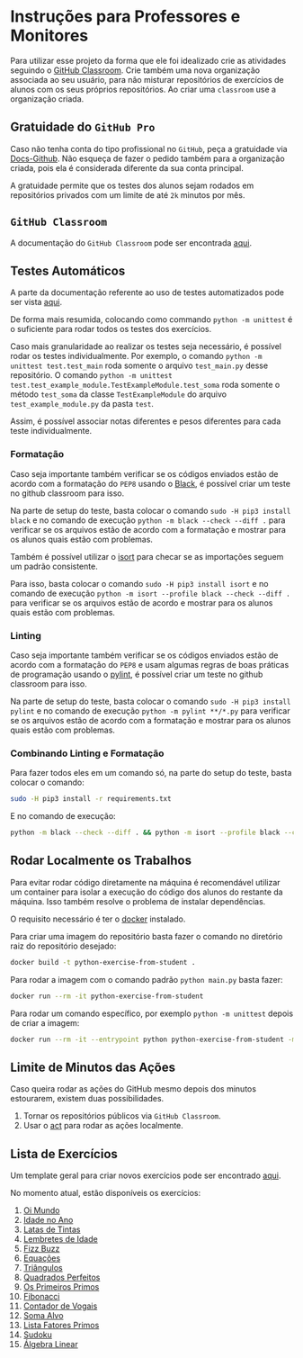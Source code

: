 # Instruções para Professores e Monitores

Para utilizar esse projeto da forma que ele foi idealizado crie as atividades seguindo o [GitHub Classroom](https://classroom.github.com/).
Crie também uma nova organização associada ao seu usuário, para não misturar repositórios de exercícios de alunos com os seus próprios repositórios.
Ao criar uma `classroom` use a organização criada.

## Gratuidade do `GitHub Pro`

Caso não tenha conta do tipo profissional no `GitHub`, peça a gratuidade via [Docs-Github](https://docs.github.com/en/billing/managing-billing-for-your-github-account/discounted-subscriptions-for-github-accounts).
Não esqueça de fazer o pedido também para a organização criada, pois ela é considerada diferente da sua conta principal.

A gratuidade permite que os testes dos alunos sejam rodados em repositórios privados com um limite de até `2k` minutos por mês.

## `GitHub Classroom`

A documentação do `GitHub Classroom` pode ser encontrada [aqui](https://docs.github.com/en/education).


## Testes Automáticos

A parte da documentação referente ao uso de testes automatizados pode ser vista [aqui](https://docs.github.com/en/education/manage-coursework-with-github-classroom/teach-with-github-classroom/use-autograding).

De forma mais resumida, colocando como commando `python -m unittest` é o suficiente para rodar todos os testes dos exercícios.

Caso mais granularidade ao realizar os testes seja necessário, é possível rodar os testes individualmente.
Por exemplo, o comando `python -m unittest test.test_main` roda somente o arquivo `test_main.py` desse repositório.
O comando `python -m unittest test.test_example_module.TestExampleModule.test_soma` roda somente o método `test_soma` da classe `TestExampleModule` do arquivo `test_example_module.py` da pasta `test`.

Assim, é possível associar notas diferentes e pesos diferentes para cada teste individualmente.

### Formatação

Caso seja importante também verificar se os códigos enviados estão de acordo com a formatação do `PEP8` usando o [Black](https://black.readthedocs.io/en/stable/), é possível criar um teste no github classroom para isso.

Na parte de setup do teste, basta colocar o comando `sudo -H pip3 install black` e no comando de execução `python -m black --check --diff .` para verificar se os arquivos estão de acordo com a formatação e mostrar para os alunos quais estão com problemas.

Também é possível utilizar o [isort](https://pycqa.github.io/isort/) para checar se as importações seguem um padrão consistente.

Para isso, basta colocar o comando `sudo -H pip3 install isort` e no comando de execução `python -m isort --profile black --check --diff .` para verificar se os arquivos estão de acordo e mostrar para os alunos quais estão com problemas.

### Linting

Caso seja importante também verificar se os códigos enviados estão de acordo com a formatação do `PEP8` e usam algumas regras de boas práticas de programação usando o [pylint](https://www.pylint.org/), é possível criar um teste no github classroom para isso.

Na parte de setup do teste, basta colocar o comando `sudo -H pip3 install pylint` e no comando de execução `python -m pylint **/*.py` para verificar se os arquivos estão de acordo com a formatação e mostrar para os alunos quais estão com problemas.

### Combinando Linting e Formatação

Para fazer todos eles em um comando só, na parte do setup do teste, basta colocar o comando:

```bash
sudo -H pip3 install -r requirements.txt
```

E no comando de execução:

```bash
python -m black --check --diff . && python -m isort --profile black --check --diff . && python -m pylint **/*.py
```

## Rodar Localmente os Trabalhos

Para evitar rodar código diretamente na máquina é recomendável utilizar um container para isolar a execução do código dos alunos do restante da máquina.
Isso também resolve o problema de instalar dependências.

O requisito necessário é ter o [docker](https://www.docker.com/) instalado.

Para criar uma imagem do repositório basta fazer o comando no diretório raiz do repositório desejado:

```bash
docker build -t python-exercise-from-student .
```

Para rodar a imagem com o comando padrão `python main.py` basta fazer:

```bash
docker run --rm -it python-exercise-from-student
```

Para rodar um comando específico, por exemplo `python -m unittest` depois de criar a imagem:

```bash
docker run --rm -it --entrypoint python python-exercise-from-student -m unittest
```

## Limite de Minutos das Ações

Caso queira rodar as ações do GitHub mesmo depois dos minutos estourarem, existem duas possibilidades.

1. Tornar os repositórios públicos via `GitHub Classroom`.
2. Usar o [act](https://github.com/nektos/act) para rodar as ações localmente.


## Lista de Exercícios

Um template geral para criar novos exercícios pode ser encontrado [aqui](https://github.com/ProfRonan/python-exercise-template).

No momento atual, estão disponíveis os exercícios:

1. [Oi Mundo](https://github.com/ProfRonan/python-hello-world)
2. [Idade no Ano](https://github.com/ProfRonan/python-age-in-year)
3. [Latas de Tintas](https://github.com/ProfRonan/python-paint-buckets)
4. [Lembretes de Idade](https://github.com/ProfRonan/python-age-decider)
5. [Fizz Buzz](https://github.com/ProfRonan/python-fizz-buzz)
6. [Equações](https://github.com/ProfRonan/python-equation-solver)
7. [Triângulos](https://github.com/ProfRonan/python-triangle-classifier)
8. [Quadrados Perfeitos](https://github.com/ProfRonan/python-squares)
9. [Os Primeiros Primos](https://github.com/ProfRonan/python-first-n-primes)
10. [Fibonacci](https://github.com/ProfRonan/python-fibonacci)
11. [Contador de Vogais](https://github.com/ProfRonan/python-vowel-counting)
12. [Soma Alvo](https://github.com/ProfRonan/python-target-sum)
13. [Lista Fatores Primos](https://github.com/ProfRonan/python-list-prime-factors)
14. [Sudoku](https://github.com/ProfRonan/python-sudoku-solver)
15. [Álgebra Linear](https://github.com/ProfRonan/python-matrix-algebra)